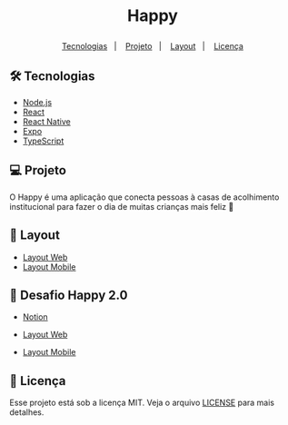 <h1 align="center">
    <p>Happy</p>
</h1>

<p align="center">
  <a href="#-tecnologias">Tecnologias</a>&nbsp;&nbsp;&nbsp;|&nbsp;&nbsp;&nbsp;
  <a href="#-projeto">Projeto</a>&nbsp;&nbsp;&nbsp;|&nbsp;&nbsp;&nbsp;
  <a href="#-layout">Layout</a>&nbsp;&nbsp;&nbsp;|&nbsp;&nbsp;&nbsp;
  <a href="#memo-licença">Licença</a>
</p>

## 🛠 Tecnologias

- [Node.js](https://nodejs.org/en/)
- [React](https://reactjs.org)
- [React Native](https://facebook.github.io/react-native/)
- [Expo](https://expo.io/)
- [TypeScript](https://www.typescriptlang.org/)

## 💻 Projeto

O Happy é uma aplicação que conecta pessoas à casas de acolhimento institucional para fazer o dia de muitas crianças mais feliz 💜

## 🔖 Layout

- [Layout Web](https://www.figma.com/file/mDEbnoojksG4w8sOxmudh3/Happy-Web)
- [Layout Mobile](https://www.figma.com/file/X27FfVxAgy9f5IFa7ONlph/Happy-Mobile)

## 🧠 Desafio Happy 2.0

- [Notion](https://www.notion.so/Vers-o-2-0-do-Happy-64ac674b4afb4b2691eb891fb3d11947)

- [Layout Web](https://www.figma.com/file/ArNoCi9wFOolzQakXqhoGi/Happy-Web-2.0)
- [Layout Mobile](https://www.figma.com/file/e56iLd9KBGnueE2QKZmFlb/Happy-Mobile-2.0)

## :memo: Licença

Esse projeto está sob a licença MIT. Veja o arquivo [LICENSE](LICENSE.md) para mais detalhes.
